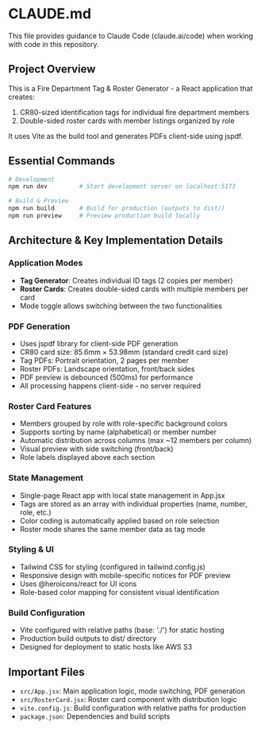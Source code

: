 # CLAUDE.md

This file provides guidance to Claude Code (claude.ai/code) when working with code in this repository.

## Project Overview

This is a Fire Department Tag & Roster Generator - a React application that creates:
1. CR80-sized identification tags for individual fire department members
2. Double-sided roster cards with member listings organized by role

It uses Vite as the build tool and generates PDFs client-side using jspdf.

## Essential Commands

```bash
# Development
npm run dev         # Start development server on localhost:5173

# Build & Preview
npm run build       # Build for production (outputs to dist/)
npm run preview     # Preview production build locally
```

## Architecture & Key Implementation Details

### Application Modes
- **Tag Generator**: Creates individual ID tags (2 copies per member)
- **Roster Cards**: Creates double-sided cards with multiple members per card
- Mode toggle allows switching between the two functionalities

### PDF Generation
- Uses jspdf library for client-side PDF generation
- CR80 card size: 85.6mm × 53.98mm (standard credit card size)
- Tag PDFs: Portrait orientation, 2 pages per member
- Roster PDFs: Landscape orientation, front/back sides
- PDF preview is debounced (500ms) for performance
- All processing happens client-side - no server required

### Roster Card Features
- Members grouped by role with role-specific background colors
- Supports sorting by name (alphabetical) or member number
- Automatic distribution across columns (max ~12 members per column)
- Visual preview with side switching (front/back)
- Role labels displayed above each section

### State Management
- Single-page React app with local state management in App.jsx
- Tags are stored as an array with individual properties (name, number, role, etc.)
- Color coding is automatically applied based on role selection
- Roster mode shares the same member data as tag mode

### Styling & UI
- Tailwind CSS for styling (configured in tailwind.config.js)
- Responsive design with mobile-specific notices for PDF preview
- Uses @heroicons/react for UI icons
- Role-based color mapping for consistent visual identification

### Build Configuration
- Vite configured with relative paths (base: './') for static hosting
- Production build outputs to dist/ directory
- Designed for deployment to static hosts like AWS S3

## Important Files

- `src/App.jsx`: Main application logic, mode switching, PDF generation
- `src/RosterCard.jsx`: Roster card component with distribution logic
- `vite.config.js`: Build configuration with relative paths for production
- `package.json`: Dependencies and build scripts